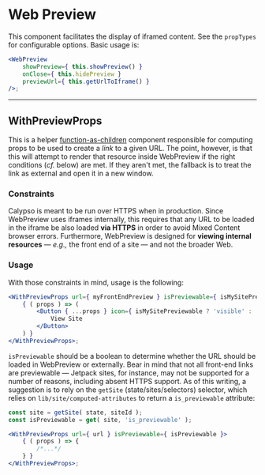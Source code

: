 # Web Preview

This component facilitates the display of iframed content. See the `propTypes` for configurable options. Basic usage is:

```jsx
<WebPreview
	showPreview={ this.showPreview() }
	onClose={ this.hidePreview }
	previewUrl={ this.getUrlToIframe() }
/>;
```

---

## WithPreviewProps

This is a helper [function-as-children] component responsible for computing props to be used to create a _link_ to a given URL. The point, however, is that this will attempt to render that resource inside WebPreview if the right conditions (_cf._ below) are met. If they aren't met, the fallback is to treat the link as external and open it in a new window.

### Constraints

Calypso is meant to be run over HTTPS when in production. Since WebPreview uses iframes internally, this requires that any URL to be loaded in the iframe be also loaded **via HTTPS** in order to avoid Mixed Content browser errors. Furthermore, WebPreview is designed for **viewing internal resources** — _e.g.,_ the front end of a site — and not the broader Web.

### Usage

With those constraints in mind, usage is the following:

```jsx
<WithPreviewProps url={ myFrontEndPreview } isPreviewable={ isMySitePreviewable }>
	{ ( props ) => (
		<Button { ...props } icon={ isMySitePreviewable ? 'visible' : 'external' }>
			View Site
		</Button>
	) }
</WithPreviewProps>;
```

`isPreviewable` should be a boolean to determine whether the URL should be loaded in WebPreview or externally. Bear in mind that not all front-end links are previewable — Jetpack sites, for instance, may not be supported for a number of reasons, including absent HTTPS support. As of this writing, a suggestion is to rely on the `getSite` (state/sites/selectors) selector, which relies on `lib/site/computed-attributes` to return a `is_previewable` attribute:

```jsx
const site = getSite( state, siteId );
const isPreviewable = get( site, 'is_previewable' );

<WithPreviewProps url={ url } isPreviewable={ isPreviewable }>
	{ ( props ) => {
		/*...*/
	} }
</WithPreviewProps>;
```

[function-as-children]: https://medium.com/merrickchristensen/function-as-child-components-5f3920a9ace9
